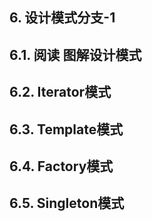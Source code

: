 ## 6. 设计模式分支-1<br>

## 6.1. 阅读 图解设计模式<br>

## 6.2. Iterator模式<br>

## 6.3. Template模式<br>

## 6.4. Factory模式<br>

## 6.5. Singleton模式<br>
